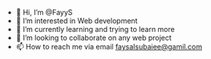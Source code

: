 - 👋 Hi, I’m @FayyS
- 👀 I’m interested in Web development
- 🌱 I’m currently learning and trying to learn more 
- 💞️ I’m looking to collaborate on any web project 
- 📫 How to reach me via email faysalsubaiee@gamil.com

<!---
FayyS/FayyS is a ✨ special ✨ repository because its `README.md` (this file) appears on your GitHub profile.
You can click the Preview link to take a look at your changes.
--->

